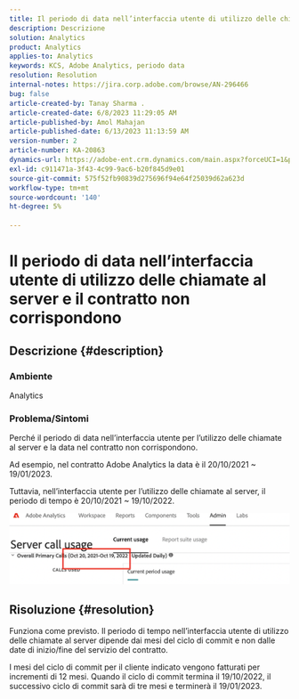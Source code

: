 ```yaml
---
title: Il periodo di data nell’interfaccia utente di utilizzo delle chiamate al server e il contratto non corrispondono
description: Descrizione
solution: Analytics
product: Analytics
applies-to: Analytics
keywords: KCS, Adobe Analytics, periodo data
resolution: Resolution
internal-notes: https://jira.corp.adobe.com/browse/AN-296466
bug: false
article-created-by: Tanay Sharma .
article-created-date: 6/8/2023 11:29:05 AM
article-published-by: Amol Mahajan
article-published-date: 6/13/2023 11:13:59 AM
version-number: 2
article-number: KA-20863
dynamics-url: https://adobe-ent.crm.dynamics.com/main.aspx?forceUCI=1&pagetype=entityrecord&etn=knowledgearticle&id=718f0faa-ef05-ee11-8f6e-6045bd006b3d
exl-id: c911471a-3f43-4c99-9ac6-b20f845d9e01
source-git-commit: 575f52fb90839d275696f94e64f25039d62a623d
workflow-type: tm+mt
source-wordcount: '140'
ht-degree: 5%

---
```


# Il periodo di data nell’interfaccia utente di utilizzo delle chiamate al server e il contratto non corrispondono

## Descrizione {#description}


### <b>Ambiente</b>

Analytics

### <b>Problema/Sintomi</b>

Perché il periodo di data nell’interfaccia utente per l’utilizzo delle chiamate al server e la data nel contratto non corrispondono.

Ad esempio, nel contratto Adobe Analytics la data è il 20/10/2021 ~ 19/01/2023.


Tuttavia, nell’interfaccia utente per l’utilizzo delle chiamate al server, il periodo di tempo è 20/10/2021 ~ 19/10/2022.


<b>![](assets/___728f0faa-ef05-ee11-8f6e-6045bd006b3d___.png)</b>

## Risoluzione {#resolution}


Funziona come previsto. Il periodo di tempo nell’interfaccia utente di utilizzo delle chiamate al server dipende dai mesi del ciclo di commit e non dalle date di inizio/fine del servizio del contratto.

I mesi del ciclo di commit per il cliente indicato vengono fatturati per incrementi di 12 mesi. Quando il ciclo di commit termina il 19/10/2022, il successivo ciclo di commit sarà di tre mesi e terminerà il 19/01/2023.
